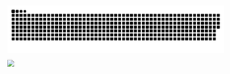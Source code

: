  ![Snake animation](https://github.com/Sutil/Sutil/blob/output/github-snake-dark.svg)
</div>



 ![](https://estruyf-github.azurewebsites.net/api/VisitorHit?user=Sutil&repo=Sutil&countColorcountColor)
